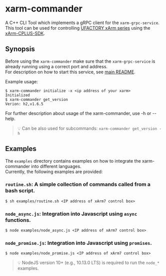 # xarm-commander
A C++ CLI Tool which implements a gRPC client for the `xarm-grpc-service`.  
This tool can be used for controlling [UFACTORY xArm series](https://www.ufactory.cc/pages/xarm) using the [xArm-CPLUS-SDK](https://github.com/xArm-Developer/xArm-CPLUS-SDK).


## Synopsis
Before using the `xarm-commander` make sure that the `xarm-grpc-service` is already running using a correct port and address.  
For description on how to start this service, see [main README](../../README.md).

Example usage:
```console
$ xarm-commander initialize -x <ip address of your xarm>
Initialized
$ xarm-commander get_version
Verion: h2,v1.6.5
```

For further description about usage of the xarm-commander, use -h or --help.
> :bulb: Can be also used for subcommands: `xarm-commander get_version -h`

## Examples
The `examples` directory contains examples on how to integrate the xarm-commander into different languages.  
Currently, the following examples are provided:

### `routine.sh`: A simple collection of commands called from a bash script.
```console
$ sh examples/routine.sh <IP address of xArm7 control box>
```

### `node_async.js`: Integration into Javascript using `async` functions.
```console
$ node examples/node_async.js <IP address of xArm7 control box>
```

### `node_promise.js`: Integration into Javascript using `promises`.
```console
$ node examples/node_promise.js <IP address of xArm7 control box>
```
> :bulb: NodeJS version 10+ (e.g., 10.13.0 LTS) is required to run the `node_*` examples.


